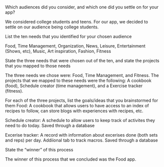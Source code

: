 Which audiences did you consider, and which one did you settle on for your app?

We considered college students and teens. For our app, we decided to settle on our audience being college students.

List the ten needs that you identified for your chosen audience

Food, Time Management, Organization, News, Leisure, Entertainment (Shows, etc), Music, Art inspiration, Fashion, Fitness

State the three needs that were chosen out of the ten, and state the projects that you mapped to those needs

The three needs we chose were: Food, Time Management, and Fitness. The projects that we mapped to these needs were the following: A cookbook (food), Schedule creator (time management), and a Exercise tracker (fitness).

For each of the three projects, list the goals/ideas that you brainstormed for them
  Food: A cookbook that allows users to have access to an index of recipes to follow, can store blogs with experiences with recipes, etc.
  
  Schedule creator: A schedule to allow users to keep track of activites they need to do today. Saved through a database
  
  Excerise tracker: A record with information about excerises done (both sets and reps) per day. Addiional tab to track macros. Saved through a database

State the “winner” of this process

The winner of this process that we concluded was the Food app.
